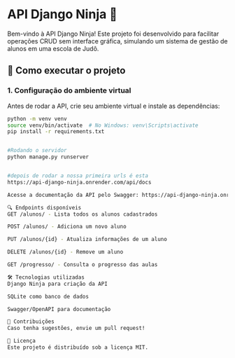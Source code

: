 # API Django Ninja 🎯

Bem-vindo à API Django Ninja! Este projeto foi desenvolvido para facilitar operações CRUD sem interface gráfica, simulando um sistema de gestão de alunos em uma escola de Judô.

## 🚀 Como executar o projeto

### 1. Configuração do ambiente virtual
Antes de rodar a API, crie seu ambiente virtual e instale as dependências:
```bash
python -m venv venv
source venv/bin/activate  # No Windows: venv\Scripts\activate
pip install -r requirements.txt


#Rodando o servidor
python manage.py runserver


#depois de rodar a nossa primeira urls é esta 
https://api-django-ninja.onrender.com/api/docs

Acesse a documentação da API pelo Swagger: https://api-django-ninja.onrender.com/api/docs

🔍 Endpoints disponíveis
GET /alunos/ - Lista todos os alunos cadastrados

POST /alunos/ - Adiciona um novo aluno

PUT /alunos/{id} - Atualiza informações de um aluno

DELETE /alunos/{id} - Remove um aluno

GET /progresso/ - Consulta o progresso das aulas

🛠 Tecnologias utilizadas
Django Ninja para criação da API

SQLite como banco de dados

Swagger/OpenAPI para documentação

📢 Contribuições
Caso tenha sugestões, envie um pull request!

📜 Licença
Este projeto é distribuído sob a licença MIT.


